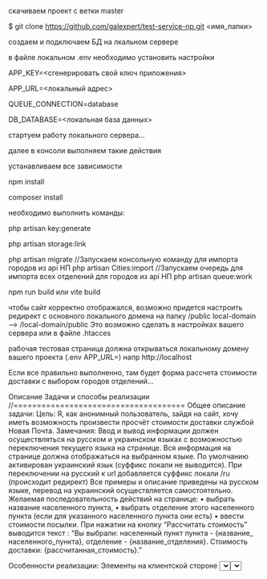 
скачиваем проект с ветки master

$ git clone https://github.com/galexpert/test-service-np.git <имя_папки>

создаем и подключаем БД на лкальном сервере

в файле локальном .env необходимо установить настройки 

APP_KEY=<сгенерировать свой ключ приложения>

APP_URL=<локальный адрес>

QUEUE_CONNECTION=database

DB_DATABASE=<локальная база данных>

стартуем работу локального сервера...

далее в консоли выполняем такие действия

устанавливаем все зависимости

npm install

composer install

необходимо выполнить команды:

php artisan key:generate

php artisan storage:link

php artisan migrate
//Запускаем консольную команду для импорта городов из api НП
php artisan Cities:import
//Запускаем очередь для импорта всех отделений для городов из api НП
php artisan queue:work

npm run build или vite build

чтобы сайт корректно отображался, возможно придется настроить редирект с основного локального домена на папку /public
local-domain --> /local-domain/public 
Это возможно сделать в настройках вашего сервера или в файле .htacces

рабочая тестовая страница должна открываться локальному домену вашего проекта (.env APP_URL=)  напр http://localhost

Если все правильно выполненно, там будет форма рассчета стоимости доставки с выбором городов отделений...


Описание Задачи и способы реализации
//=====================================
Общее описание задачи:
Цель: 
Я, как анонимный пользователь, зайдя на сайт, хочу иметь возможность произвести просчёт стоимости доставки службой Новая Почта. 
Замечания:
Ввод и вывод информации должен осуществляться на русском и украинском языках с возможностью переключения текущего языка на странице. Вся информация на странице должна отображаться на выбранном языке.
По умолчанию активирован украинский язык (суффикс локали не выводится). При переключении на русский к url добавляется суффикс локали /ru (происходит редирект)
Все примеры и описание приведены на русском языке, перевод на украинский осуществляется самостоятельно.
Желаемая последовательность действий на странице:
•	выбрать название населенного пункта, 
•	выбрать отделение этого населенного пункта (если для указанного населенного пункта они есть)
•	ввести стоимости посылки. 
При нажатии на кнопку “Рассчитать стоимость” выводится текст :
“Вы выбрали: населенный пункт пункта - {название_ населенного_пункта}, отделение - {название_отделения}. Стоимость доставки: {рассчитанная_стоимость}.”

Особенности реализации:
Элементы на клиентской стороне
<select> для выбора населенного пункта
<select> для выбора отделения выбранного города (список должен соответствовать выбранному населенному пункту)
<input> для ввода стоимости посылки (целое число)
<button> для рассчёта стоимости
Выбор языка реализовать любым удобным способом.

Стек реализации:
PHP 8+, MySql 5.7, Laravel 9, JS - на усмотрение.


Ожидаемая реализация:
1.	Реализовать и выполнить консольную команду парсинга (получения списка через API) населенных пунктов и отделений Новой Почты с сохранением данных в БД. Сохранение данных должно учитывать мультиязычность.
2.	При парсинге добавить только первые 20 населенных пунктов, из которых исключить такие населенные пункты как: «Абрикосовка», «Агайманы», «Агрономичное», «Адамполь». 
3.	Проверка данных пользователя на стороне сервера: 
a.	Стоимость посылки - целое число
b.	Выбранные отделения и населенный пункт должны присутствовать в отправляемых данных
4.	Логика расчёта стоимости доставки:
a.	Если стоимость посылки до 1000 грн. - формула: 50 грн. + 50% от стоимости посылки
b.	Если стоимость от 1000 грн. до 3000 грн.- формула: 50 грн.+ 30% от стоимости посылки
c.	Если стоимость посылки 3000 грн. и выше - доставка 0
Уточнения:
Регистрация на Новой почте не нужна, методы публичные, POST
Ссылка на описание необходимых API Новой почты:
В качестве ключа доступа передаем пустую строку
"apiKey": ""
Населенные пункты:
https://developers.novaposhta.ua/view/model/a0cf0f5f-8512-11ec-8ced-005056b2dbe1/method/a1e6f0a7-8512-11ec-8ced-005056b2dbe1
Отделения и почтоматы:
https://developers.novaposhta.ua/view/model/a0cf0f5f-8512-11ec-8ced-005056b2dbe1/method/a2322f38-8512-11ec-8ced-005056b2dbe1

В качестве SDK для Новой Почты можно использовать любые библиотеки или не использовать совсем. Один из вариантов  https://github.com/lis-dev/nova-poshta-api-2 (в качестве значения API ключа можно использовать пустую строку)
Для работы с данными использовать встроенные средства Laravel.
Готовый код выложить в публичный репозиторий GitHub.
Необходимо написать readme.md по которому проверяющий сможет выполнить консольную команду, локально запустить проект с тестовым заданием и выполнить расчет стоимости доставки.

Порядок проверки:
Стягивание кода из GitHub.
Выполнение инструкций из readme.md по запуску приложения до рабочего состояния. 
Запуск консольной команды для заполнения БД списком населенных пунктов и отделений.
Вход на тестовую страницу с ожидаемым поведением из блока Общее описание задачи.

